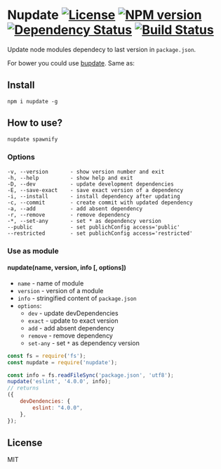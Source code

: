 # Nupdate [![License][LicenseIMGURL]][LicenseURL] [![NPM version][NPMIMGURL]][NPMURL] [![Dependency Status][DependencyStatusIMGURL]][DependencyStatusURL] [![Build Status][BuildStatusIMGURL]][BuildStatusURL]

Update node modules dependecy to last version in `package.json`.

For bower you could use [bupdate](https://github.com/coderaiser/bupdate "bupdate").
Same as:

## Install

```
npm i nupdate -g
```

## How to use?

```sh
nupdate spawnify
```

### Options

```
-v, --version       - show version number and exit
-h, --help          - show help and exit
-D, --dev           - update development dependencies
-E, --save-exact    - save exact version of a dependency
-i, --install       - install dependency after updating
-c, --commit        - create commit with updated dependency
-a, --add           - add absent dependency
-r, --remove        - remove dependency
-*, --set-any       - set * as dependency version
--public            - set publichConfig access='public'
--restricted        - set publichConfig access='restricted'
```

### Use as module

#### nupdate(name, version, info \[, options])

- `name` - name of module
- `version` - version of a module
- `info` - stringified content of `package.json`
- `options`:
  - `dev` - update devDependencies
  - `exact` - update to exact version
  - `add` - add absent dependency
  - `remove` - remove dependency
  - `set-any` - set `*` as dependency version

```js
const fs = require('fs');
const nupdate = require('nupdate');

const info = fs.readFileSync('package.json', 'utf8');
nupdate('eslint', '4.0.0', info);
// returns
({
    devDendencies: {
        eslint: "4.0.0",
    },
});
```

## License

MIT

[NPMIMGURL]: https://img.shields.io/npm/v/nupdate.svg?style=flat

[BuildStatusIMGURL]: https://img.shields.io/travis/coderaiser/nupdate/master.svg?style=flat

[DependencyStatusIMGURL]: https://img.shields.io/david/coderaiser/nupdate.svg?style=flat

[LicenseIMGURL]: https://img.shields.io/badge/license-MIT-317BF9.svg?style=flat

[NPMURL]: https://npmjs.org/package/nupdate "npm"

[BuildStatusURL]: https://travis-ci.org/coderaiser/nupdate "Build Status"

[DependencyStatusURL]: https://david-dm.org/coderaiser/nupdate "Dependency Status"

[LicenseURL]: https://tldrlegal.com/license/mit-license "MIT License"
